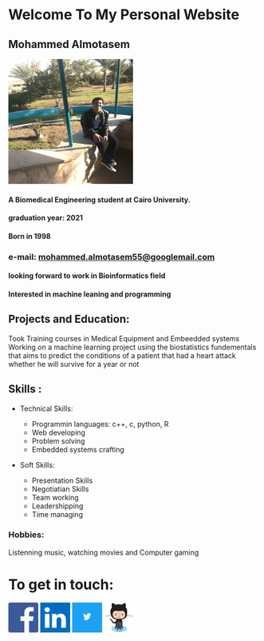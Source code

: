 # Welcome To My Personal Website
## Mohammed Almotasem
<img src="me2.jpg" width="250" height="250" />

####  A Biomedical Engineering student at Cairo University. 
#### graduation year: 2021
#### Born in 1998
### e-mail: mohammed.almotasem55@googlemail.com
#### looking forward to work in Bioinformatics field
#### Interested in machine leaning and programming

## Projects and Education:

Took Training courses in Medical Equipment and Embeedded systems
Working on a machine learning project using the biostatistics fundementals that aims to predict the conditions of a patient that had a heart attack whether he will survive for a year or not


## Skills :
- Technical Skills:

	- Programmin languages: c++, c, python, R
    - Web developing
    - Problem solving
    - Embedded systems crafting


- Soft Skills:

    - Presentation Skills
    - Negotiatian Skills
    - Team working
    - Leadershipping
    - Time managing

### Hobbies:
Listenning music, watching movies and Computer gaming


# To get in touch:

[<img src="faf.png" width="60" height="60" />](https://www.facebook.com/mohammed.almotasem)    [<img src="linkedin.png" width="60" height="60" />](https://www.linkedin.com/in/mohammed-almotasem-45a726177/)    [<img src="twitter.png" width="60" height="60" />](https://twitter.com/M_Almotasem55)  [<img src="github.png" width="60" height="60" />](https://github.com/Almotasem100)
